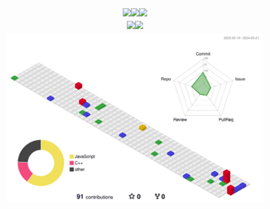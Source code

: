 <div style="display: flex; flex-direction: column; align-items: center; justify-content: center;">
    <div style="display: flex; flex-direction: row; align-items: center;">
        <img src="https://img.shields.io/badge/React-007396?style=flat&logo=React&logoColor=white" />
        <img src="https://img.shields.io/badge/HTML5-E34F26?style=flat&logo=HTML5&logoColor=white" />
        <img src="https://img.shields.io/badge/CSS3-1572B6?style=flat&logo=CSS3&logoColor=white" />
    </div>
    <div style="display: flex; flex-direction: row; align-items: center; justify-content: center;">
        <img src="https://github-readme-stats.vercel.app/api/top-langs/?username=seunghun-5945&layout=compact&theme=tokyonight"><br><br>
        <img src="https://github-readme-stats.vercel.app/api?username=seunghun-5945&show_icons=true&theme=tokyonight">
    </div>
    <img src="./profile-3d-contrib/profile-gitblock.svg" alt="3D Profile">
</div>
